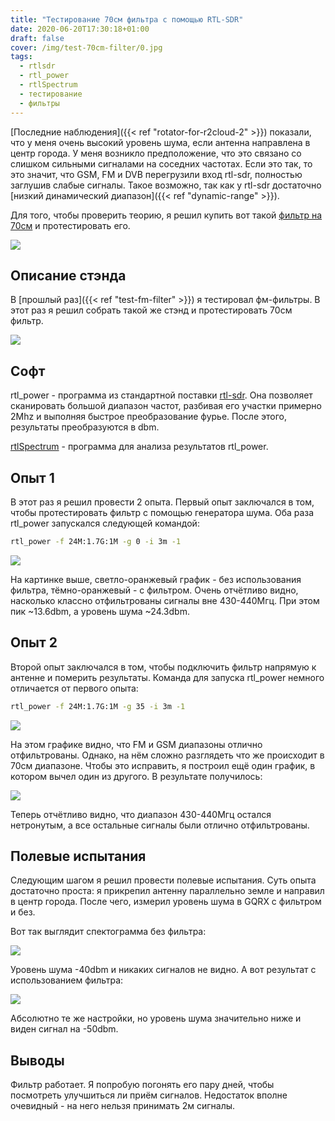 ```yaml
---
title: "Тестирование 70см фильтра с помощью RTL-SDR"
date: 2020-06-20T17:30:18+01:00
draft: false
cover: /img/test-70cm-filter/0.jpg
tags:
  - rtlsdr
  - rtl_power
  - rtlSpectrum
  - тестирование
  - фильтры
---
```


[Последние наблюдения]({{< ref "rotator-for-r2cloud-2" >}}) показали, что у меня очень высокий уровень шума, если антенна направлена в центр города. У меня возникло предположение, что это связано со слишком сильными сигналами на соседних частотах. Если это так, то это значит, что GSM, FM и DVB перегрузили вход rtl-sdr, полностью заглушив слабые сигналы. Такое возможно, так как у rtl-sdr достаточно [низкий динамический диапазон]({{< ref "dynamic-range" >}}).

Для того, чтобы проверить теорию, я решил купить вот такой [фильтр на 70см](https://www.ebay.co.uk/itm/70cm-430-440MHz-Filter-EME-RTL-SDR/264521132435?pageci=fdb1adb1-62db-45fd-9a71-4029605d1ae3) и протестировать его.

![](/img/test-70cm-filter/0.jpg)

## Описание стэнда

В [прошлый раз]({{< ref "test-fm-filter" >}}) я тестировал фм-фильтры. В этот раз я решил собрать такой же стэнд и протестировать 70см фильтр.

![](/img/test-70cm-filter/1.jpg)

## Софт

rtl_power - программа из стандартной поставки [rtl-sdr](https://github.com/osmocom/rtl-sdr). Она позволяет сканировать большой диапазон частот, разбивая его участки примерно 2Mhz и выполняя быстрое преобразование фурье. После этого, результаты преобразуются в dbm.

[rtlSpectrum](http://github.com/dernasherbrezon/rtlSpectrum) - программа для анализа результатов rtl_power.

## Опыт 1

В этот раз я решил провести 2 опыта. Первый опыт заключался в том, чтобы протестировать фильтр с помощью генератора шума. Оба раза rtl_power запускался следующей командой:

```bash
rtl_power -f 24M:1.7G:1M -g 0 -i 3m -1
```

![](/img/test-70cm-filter/2.png)

На картинке выше, светло-оранжевый график - без использования фильтра, тёмно-оранжевый - с фильтром. Очень отчётливо видно, насколько классно отфильтрованы сигналы вне 430-440Мгц. При этом пик ~13.6dbm, а уровень шума ~24.3dbm.

## Опыт 2

Второй опыт заключался в том, чтобы подключить фильтр напрямую к антенне и померить результаты. Команда для запуска rtl_power немного отличается от первого опыта:

```bash
rtl_power -f 24M:1.7G:1M -g 35 -i 3m -1
```

![](/img/test-70cm-filter/3.png)

На этом графике видно, что FM и GSM диапазоны отлично отфильтрованы. Однако, на нём сложно разглядеть что же происходит в 70см диапазоне. Чтобы это исправить, я построил ещё один график, в котором вычел один из другого. В результате получилось:

![](/img/test-70cm-filter/4.png)

Теперь отчётливо видно, что диапазон 430-440Мгц остался нетронутым, а все остальные сигналы были отлично отфильтрованы.

## Полевые испытания

Следующим шагом я решил провести полевые испытания. Суть опыта достаточно проста: я прикрепил антенну параллельно земле и направил в центр города. После чего, измерил уровень шума в GQRX с фильтром и без.

Вот так выглядит спектограмма без фильтра:

![](/img/test-70cm-filter/5.png)

Уровень шума -40dbm и никаких сигналов не видно. А вот результат с использованием фильтра:

![](/img/test-70cm-filter/6.png)

Абсолютно те же настройки, но уровень шума значительно ниже и виден сигнал на -50dbm.

## Выводы

Фильтр работает. Я попробую погонять его пару дней, чтобы посмотреть улучшиться ли приём сигналов. Недостаток вполне очевидный - на него нельзя принимать 2м сигналы.